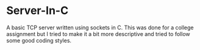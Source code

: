 # Server-In-C
A basic TCP server written using sockets in C. This was done for a college assignment but I tried to make it a bit more descriptive and tried to follow some good coding styles. 

